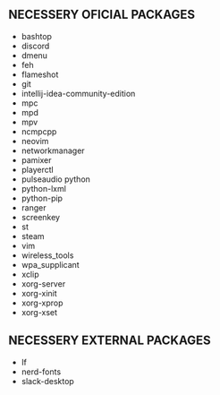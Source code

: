 ## NECESSERY OFICIAL PACKAGES
* bashtop
* discord
* dmenu
* feh
* flameshot
* git
* intellij-idea-community-edition
* mpc
* mpd
* mpv
* ncmpcpp
* neovim
* networkmanager
* pamixer
* playerctl
* pulseaudio python
* python-lxml
* python-pip
* ranger
* screenkey
* st
* steam
* vim
* wireless_tools
* wpa_supplicant
* xclip
* xorg-server
* xorg-xinit
* xorg-xprop
* xorg-xset

## NECESSERY EXTERNAL PACKAGES
* lf
* nerd-fonts
* slack-desktop
